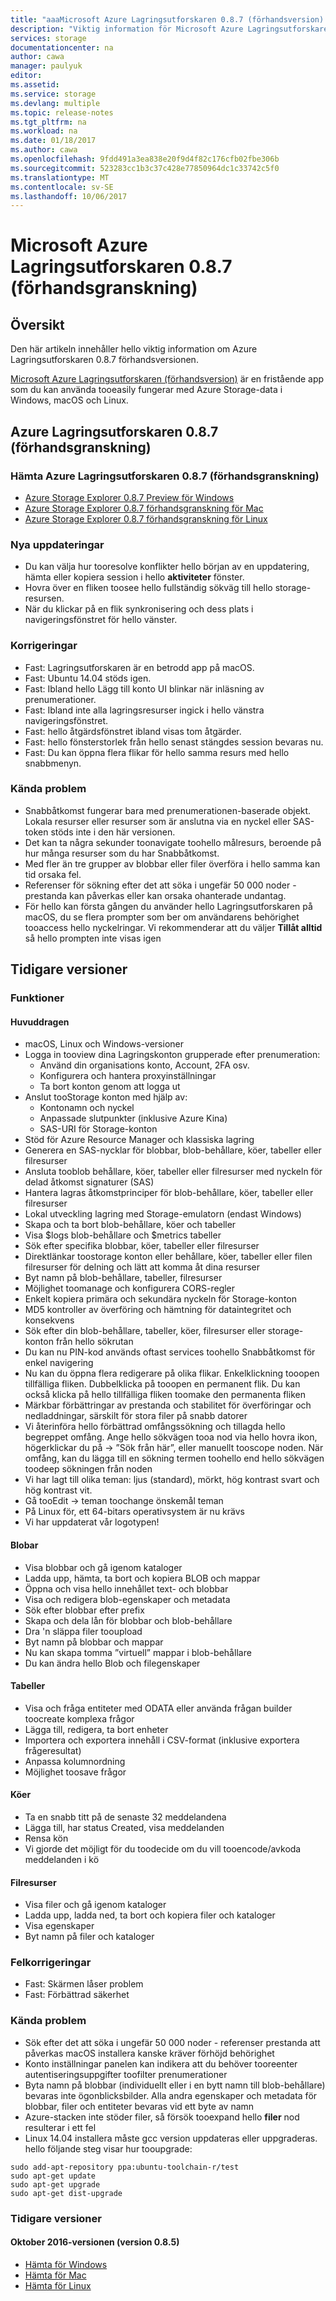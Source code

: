 ```yaml
---
title: "aaaMicrosoft Azure Lagringsutforskaren 0.8.7 (förhandsversion) | Microsoft Docs"
description: "Viktig information för Microsoft Azure Lagringsutforskaren 0.8.7 (förhandsgranskning)"
services: storage
documentationcenter: na
author: cawa
manager: paulyuk
editor: 
ms.assetid: 
ms.service: storage
ms.devlang: multiple
ms.topic: release-notes
ms.tgt_pltfrm: na
ms.workload: na
ms.date: 01/18/2017
ms.author: cawa
ms.openlocfilehash: 9fdd491a3ea838e20f9d4f82c176cfb02fbe306b
ms.sourcegitcommit: 523283cc1b3c37c428e77850964dc1c33742c5f0
ms.translationtype: MT
ms.contentlocale: sv-SE
ms.lasthandoff: 10/06/2017
---
```

# <a name="microsoft-azure-storage-explorer-087-preview"></a>Microsoft Azure Lagringsutforskaren 0.8.7 (förhandsgranskning)
## <a name="overview"></a>Översikt
Den här artikeln innehåller hello viktig information om Azure Lagringsutforskaren 0.8.7 förhandsversionen.

[Microsoft Azure Lagringsutforskaren (förhandsversion)](./vs-azure-tools-storage-manage-with-storage-explorer.md) är en fristående app som du kan använda tooeasily fungerar med Azure Storage-data i Windows, macOS och Linux.

## <a name="azure-storage-explorer-087-preview"></a>Azure Lagringsutforskaren 0.8.7 (förhandsgranskning)
### <a name="download-azure-storage-explorer-087-preview"></a>Hämta Azure Lagringsutforskaren 0.8.7 (förhandsgranskning)
- [Azure Storage Explorer 0.8.7 Preview för Windows](https://go.microsoft.com/fwlink/?LinkId=708343)
- [Azure Storage Explorer 0.8.7 förhandsgranskning för Mac](https://go.microsoft.com/fwlink/?LinkId=708342)
- [Azure Storage Explorer 0.8.7 förhandsgranskning för Linux](https://go.microsoft.com/fwlink/?LinkId=722418)

### <a name="new-updates"></a>Nya uppdateringar
* Du kan välja hur tooresolve konflikter hello början av en uppdatering, hämta eller kopiera session i hello **aktiviteter** fönster.
* Hovra över en fliken toosee hello fullständig sökväg till hello storage-resursen.
* När du klickar på en flik synkronisering och dess plats i navigeringsfönstret för hello vänster.

### <a name="fixes"></a>Korrigeringar
* Fast: Lagringsutforskaren är en betrodd app på macOS.
* Fast: Ubuntu 14.04 stöds igen.
* Fast: Ibland hello Lägg till konto UI blinkar när inläsning av prenumerationer.
* Fast: Ibland inte alla lagringsresurser ingick i hello vänstra navigeringsfönstret.
* Fast: hello åtgärdsfönstret ibland visas tom åtgärder.
* Fast: hello fönsterstorlek från hello senast stängdes session bevaras nu.
* Fast: Du kan öppna flera flikar för hello samma resurs med hello snabbmenyn.

### <a name="known-issues"></a>Kända problem
* Snabbåtkomst fungerar bara med prenumerationen-baserade objekt. Lokala resurser eller resurser som är anslutna via en nyckel eller SAS-token stöds inte i den här versionen.
* Det kan ta några sekunder toonavigate toohello målresurs, beroende på hur många resurser som du har Snabbåtkomst.
* Med fler än tre grupper av blobbar eller filer överföra i hello samma kan tid orsaka fel.
* Referenser för sökning efter det att söka i ungefär 50 000 noder - prestanda kan påverkas eller kan orsaka ohanterade undantag.
* För hello kan första gången du använder hello Lagringsutforskaren på macOS, du se flera prompter som ber om användarens behörighet tooaccess hello nyckelringar. Vi rekommenderar att du väljer **Tillåt alltid** så hello prompten inte visas igen

## <a name="previous-releases"></a>Tidigare versioner
### <a name="features"></a>Funktioner
#### <a name="main-features"></a>Huvuddragen
* macOS, Linux och Windows-versioner
* Logga in tooview dina Lagringskonton grupperade efter prenumeration:
    * Använd din organisations konto, Account, 2FA osv.
    * Konfigurera och hantera proxyinställningar
    * Ta bort konton genom att logga ut
* Anslut tooStorage konton med hjälp av:
    * Kontonamn och nyckel
    * Anpassade slutpunkter (inklusive Azure Kina)
    * SAS-URI för Storage-konton
* Stöd för Azure Resource Manager och klassiska lagring
* Generera en SAS-nycklar för blobbar, blob-behållare, köer, tabeller eller filresurser
* Ansluta tooblob behållare, köer, tabeller eller filresurser med nyckeln för delad åtkomst signaturer (SAS)
* Hantera lagras åtkomstprinciper för blob-behållare, köer, tabeller eller filresurser
* Lokal utveckling lagring med Storage-emulatorn (endast Windows)
* Skapa och ta bort blob-behållare, köer och tabeller
* Visa $logs blob-behållare och $metrics tabeller
* Sök efter specifika blobbar, köer, tabeller eller filresurser
* Direktlänkar toostorage konton eller behållare, köer, tabeller eller filen filresurser för delning och lätt att komma åt dina resurser
* Byt namn på blob-behållare, tabeller, filresurser
* Möjlighet toomanage och konfigurera CORS-regler
* Enkelt kopiera primära och sekundära nyckeln för Storage-konton
* MD5 kontroller av överföring och hämtning för dataintegritet och konsekvens
* Sök efter din blob-behållare, tabeller, köer, filresurser eller storage-konton från hello sökrutan
* Du kan nu PIN-kod används oftast services toohello Snabbåtkomst för enkel navigering
* Nu kan du öppna flera redigerare på olika flikar. Enkelklickning tooopen tillfälliga fliken. Dubbelklicka på tooopen en permanent flik. Du kan också klicka på hello tillfälliga fliken toomake den permanenta fliken
* Märkbar förbättringar av prestanda och stabilitet för överföringar och nedladdningar, särskilt för stora filer på snabb datorer
* Vi återinföra hello förbättrad omfångssökning och tillagda hello begreppet omfång. Ange hello sökvägen tooa nod via hello hovra ikon, högerklickar du på -> ”Sök från här”, eller manuellt tooscope noden. När omfång, kan du lägga till en sökning termen toohello end hello sökvägen toodeep sökningen från noden
* Vi har lagt till olika teman: ljus (standard), mörkt, hög kontrast svart och hög kontrast vit.
* Gå tooEdit -> teman toochange önskemål teman
* På Linux för, ett 64-bitars operativsystem är nu krävs
* Vi har uppdaterat vår logotypen!
#### <a name="blobs"></a>Blobar
* Visa blobbar och gå igenom kataloger
* Ladda upp, hämta, ta bort och kopiera BLOB och mappar
* Öppna och visa hello innehållet text- och blobbar
* Visa och redigera blob-egenskaper och metadata
* Sök efter blobbar efter prefix
* Skapa och dela lån för blobbar och blob-behållare
* Dra 'n släppa filer tooupload
* Byt namn på blobbar och mappar
* Nu kan skapa tomma ”virtuell” mappar i blob-behållare
* Du kan ändra hello Blob och filegenskaper
#### <a name="tables"></a>Tabeller
* Visa och fråga entiteter med ODATA eller använda frågan builder toocreate komplexa frågor
* Lägga till, redigera, ta bort enheter
* Importera och exportera innehåll i CSV-format (inklusive exportera frågeresultat)
* Anpassa kolumnordning
* Möjlighet toosave frågor
#### <a name="queues"></a>Köer
* Ta en snabb titt på de senaste 32 meddelandena
* Lägga till, har status Created, visa meddelanden
* Rensa kön
* Vi gjorde det möjligt för du toodecide om du vill tooencode/avkoda meddelanden i kö
#### <a name="file-shares"></a>Filresurser
* Visa filer och gå igenom kataloger
* Ladda upp, ladda ned, ta bort och kopiera filer och kataloger
* Visa egenskaper
* Byt namn på filer och kataloger

### <a name="bug-fixes"></a>Felkorrigeringar
* Fast: Skärmen låser problem
* Fast: Förbättrad säkerhet

### <a name="known-issues"></a>Kända problem
* Sök efter det att söka i ungefär 50 000 noder - referenser prestanda att påverkas macOS installera kanske kräver förhöjd behörighet
* Konto inställningar panelen kan indikera att du behöver tooreenter autentiseringsuppgifter toofilter prenumerationer
* Byta namn på blobbar (individuellt eller i en bytt namn till blob-behållare) bevaras inte ögonblicksbilder. Alla andra egenskaper och metadata för blobbar, filer och entiteter bevaras vid ett byte av namn
* Azure-stacken inte stöder filer, så försök tooexpand hello **filer** nod resulterar i ett fel
* Linux 14.04 installera måste gcc version uppdateras eller uppgraderas. hello följande steg visar hur tooupgrade:

```
sudo add-apt-repository ppa:ubuntu-toolchain-r/test
sudo apt-get update
sudo apt-get upgrade
sudo apt-get dist-upgrade
```

### <a name="previous-versions"></a>Tidigare versioner
#### <a name="october-2016-release-version-085"></a>Oktober 2016-versionen (version 0.8.5)
* [Hämta för Windows](https://go.microsoft.com/fwlink/?LinkId=809306)
* [Hämta för Mac](https://go.microsoft.com/fwlink/?LinkId=809307)
* [Hämta för Linux](https://go.microsoft.com/fwlink/?LinkId=809308)
